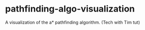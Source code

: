 # pathfinding-algo-visualization
A visualization of the a* pathfinding algorithm. (Tech with Tim tut)
